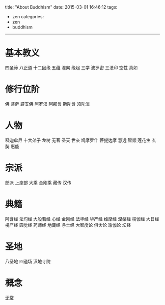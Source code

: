 title: "About Buddhism"
date: 2015-03-01 16:46:12
tags:
- zen
categories:
- zen
- buddhism

---

# 基本教义

四圣谛 八正道 十二因缘 五蕴 涅槃 缘起 三学 波罗密 三法印 空性 真如

# 修行位阶

佛 菩萨 辟支佛 阿罗汉 阿那含 斯陀含 须陀洹

# 人物

释迦牟尼 十大弟子 龙树 无著 圣天 世亲 鸠摩罗什 菩提达摩 慧远 智顗 莲花生 玄奘 惠能

# 宗派

部派 上座部 大乘 金刚乘 藏传 汉传

# 典籍

阿含经 法句经 大般若经 心经 金刚经 法华经 华严经 维摩经 涅槃经 楞伽经 大日经 楞严经 圆觉经 药师经 地藏经 净土经 大智度论 俱舍论 瑜伽论 坛经

# 圣地

八圣地 四道场 汉地寺院

# 概念

[无常](http://zh.wikipedia.org/wiki/%E6%97%A0%E5%B8%B8_(%E4%BD%9B%E6%95%99))
